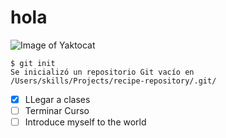 # hola 

![Image of Yaktocat](https://octodex.github.com/images/yaktocat.png)


```
$ git init
Se inicializó un repositorio Git vacío en /Users/skills/Projects/recipe-repository/.git/
```
- [X] LLegar a clases
- [ ] Terminar Curso
- [ ] Introduce myself to the world
